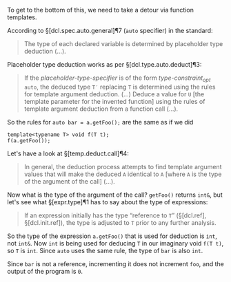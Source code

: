 To get to the bottom of this, we need to take a detour via function templates.

According to §[dcl.spec.auto.general]¶7 (`auto` specifier) in the standard:

> The type of each declared variable is determined by placeholder type deduction (...).

Placeholder type deduction works as per §[dcl.type.auto.deduct]¶3:

> If the *placeholder-type-specifier* is of the form *type-constraint<sub>opt</sub>* `auto`, the deduced type `T′` replacing `T` is determined using the rules for template argument deduction. (...) Deduce a value for `U` [the template parameter for the invented function] using the rules of template argument deduction from a function call (...).

So the rules for `auto bar = a.getFoo();` are the same as if we did

```
template<typename T> void f(T t);
f(a.getFoo());
```

Let's have a look at §[temp.deduct.call]¶4:

> In general, the deduction process attempts to find template argument values that will make the deduced `A` identical to `A` [where `A` is the type of the argument of the call] (...).

Now what is the type of the argument of the call? `getFoo()` returns `int&`, but let's see what §[expr.type]¶1 has to say about the type of expressions:

> If an expression initially has the type “reference to `T`” (§[dcl.ref], §[dcl.init.ref]), the type is adjusted to `T` prior to any further analysis.

So the type of the expression `a.getFoo()` that is used for deduction is `int`, not `int&`. Now `int` is being used for deducing `T` in our imaginary void `f(T t)`, so `T` is `int`. Since `auto` uses the same rule, the type of `bar` is also `int`.

Since `bar` is not a reference, incrementing it does not increment `foo`, and the output of the program is `0`.